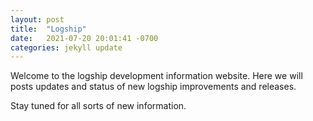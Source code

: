 ```yaml
---
layout: post
title:  "Logship"
date:   2021-07-20 20:01:41 -0700
categories: jekyll update
---
```


Welcome to the logship development information website. Here we will posts updates and status of new logship improvements and releases.

Stay tuned for all sorts of new information.
